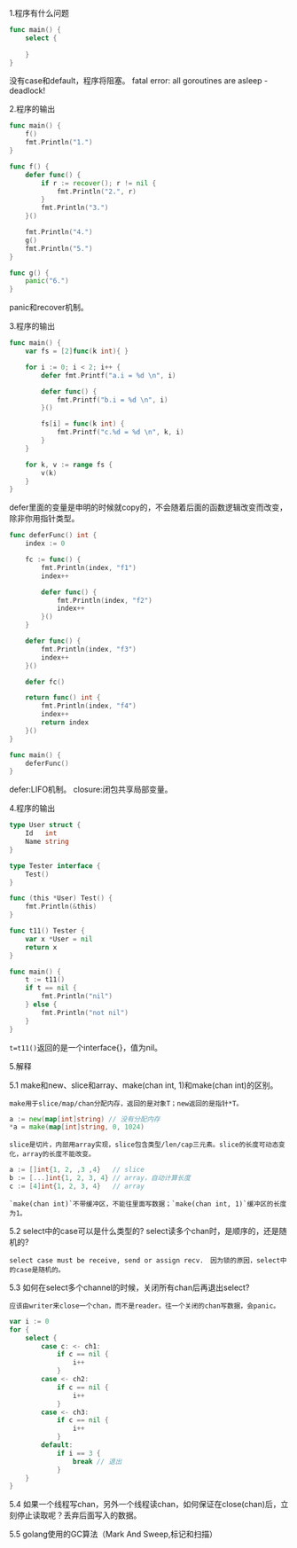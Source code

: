 1.程序有什么问题
```go
func main() {
    select {
    
    }
}
```
没有case和default，程序将阻塞。
fatal error: all goroutines are asleep - deadlock!


2.程序的输出
```go
func main() {
    f()
    fmt.Println("1.")
}

func f() {
    defer func() {
        if r := recover(); r != nil {
            fmt.Println("2.", r)
        }
		fmt.Println("3.")
    }()

    fmt.Println("4.")
    g()
    fmt.Println("5.")
}

func g() {
    panic("6.")
}
```
panic和recover机制。


3.程序的输出
```go
func main() {
	var fs = [2]func(k int){ }

	for i := 0; i < 2; i++ {
		defer fmt.Printf("a.i = %d \n", i)

		defer func() {
			fmt.Printf("b.i = %d \n", i) 
		}()

		fs[i] = func(k int) {
			fmt.Printf("c.%d = %d \n", k, i)
		}
	}

	for k, v := range fs {
		v(k)
	}
}
```
defer里面的变量是申明的时候就copy的，不会随着后面的函数逻辑改变而改变，除非你用指针类型。

```go
func deferFunc() int {
    index := 0

    fc := func() {
        fmt.Println(index, "f1")
        index++

        defer func() {
            fmt.Println(index, "f2")
            index++
        }()
    }

    defer func() {
        fmt.Println(index, "f3")
        index++
    }()

    defer fc()

    return func() int {
        fmt.Println(index, "f4")
        index++
        return index
    }()
}

func main() {
	deferFunc()
}
```
defer:LIFO机制。
closure:闭包共享局部变量。


4.程序的输出
```go
type User struct {
	Id   int
	Name string
}

type Tester interface {
	Test()
}

func (this *User) Test() {
	fmt.Println(&this)
}

func t11() Tester {
	var x *User = nil
	return x
}

func main() {
	t := t11()
	if t == nil {
		fmt.Println("nil")
	} else {
		fmt.Println("not nil")
	}
}
```
`t=t11()`返回的是一个interface{}，值为nil。


5.解释

5.1 make和new、slice和array、make(chan int, 1)和make(chan int)的区别。

	make用于slice/map/chan分配内存，返回的是对象T；new返回的是指针*T。
```go
a := new(map[int]string) // 没有分配内存
*a = make(map[int]string, 0, 1024)
```
	slice是切片，内部用array实现，slice包含类型/len/cap三元素。slice的长度可动态变化，array的长度不能改变。
```go
a := []int{1, 2, ,3 ,4}   // slice
b := [...]int{1, 2, 3, 4} // array，自动计算长度
c := [4]int{1, 2, 3, 4}   // array
```
	`make(chan int)`不带缓冲区，不能往里面写数据；`make(chan int, 1)`缓冲区的长度为1。

5.2 select中的case可以是什么类型的? select读多个chan时，是顺序的，还是随机的?

	select case must be receive, send or assign recv.　因为锁的原因，select中的case是随机的。

5.3 如何在select多个channel的时候，关闭所有chan后再退出select?

	应该由writer来close一个chan，而不是reader。往一个关闭的chan写数据，会panic。
```go
var i := 0
for {
	select {
		case c: <- ch1:
			if c == nil {
				i++
			}
		case <- ch2:
			if c == nil {
				i++
			}
		case <- ch3:
			if c == nil {
				i++
			}
		default:
			if i == 3 {
				break // 退出
			}
	}
}
```

5.4 如果一个线程写chan，另外一个线程读chan，如何保证在close(chan)后，立刻停止读取呢？丢弃后面写入的数据。

	
5.5 golang使用的GC算法（Mark And Sweep,标记和扫描）

